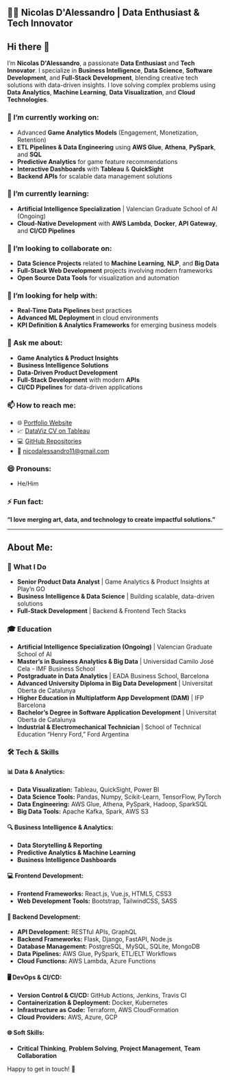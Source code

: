## 👨‍💻 Nicolas D'Alessandro | Data Enthusiast & Tech Innovator  

## Hi there 👋  

I’m **Nicolas D'Alessandro**, a passionate **Data Enthusiast** and **Tech Innovator**. I specialize in **Business Intelligence**, **Data Science**, **Software Development**, and **Full-Stack Development**, blending creative tech solutions with data-driven insights. I love solving complex problems using **Data Analytics**, **Machine Learning**, **Data Visualization**, and **Cloud Technologies**.

### 🔭 I’m currently working on:  

- Advanced **Game Analytics Models** (Engagement, Monetization, Retention)  
- **ETL Pipelines & Data Engineering** using **AWS Glue**, **Athena**, **PySpark**, and **SQL**  
- **Predictive Analytics** for game feature recommendations  
- **Interactive Dashboards** with **Tableau** & **QuickSight**  
- **Backend APIs** for scalable data management solutions  

### 🌱 I’m currently learning:  

- **Artificial Intelligence Specialization** | Valencian Graduate School of AI (Ongoing)  
- **Cloud-Native Development** with **AWS Lambda**, **Docker**, **API Gateway**, and **CI/CD Pipelines**  

### 👯 I’m looking to collaborate on:  

- **Data Science Projects** related to **Machine Learning**, **NLP**, and **Big Data**  
- **Full-Stack Web Development** projects involving modern frameworks  
- **Open Source Data Tools** for visualization and automation  

### 🤔 I’m looking for help with:  

- **Real-Time Data Pipelines** best practices  
- **Advanced ML Deployment** in cloud environments  
- **KPI Definition & Analytics Frameworks** for emerging business models  

### 💬 Ask me about:  

- **Game Analytics & Product Insights**  
- **Business Intelligence Solutions**  
- **Data-Driven Product Development**  
- **Full-Stack Development** with modern **APIs**  
- **CI/CD Pipelines** for data-driven applications  

### 📫 How to reach me:  

- 🌐 [Portfolio Website](https://nicodalessandro11.github.io)  
- 📈 [DataViz CV on Tableau](https://public.tableau.com/views/CurriculumVitae_15892113026430/CV)  
- 💻 [GitHub Repositories](https://github.com/nicodalessandro11)  
- 📧 nicodalessandro11@gmail.com  

### 😄 Pronouns:  

- He/Him  

### ⚡ Fun fact:  

**“I love merging art, data, and technology to create impactful solutions.”**  

---

## About Me:  

### 🚀 What I Do  

- **Senior Product Data Analyst** | Game Analytics & Product Insights at Play’n GO  
- **Business Intelligence & Data Science** | Building scalable, data-driven solutions  
- **Full-Stack Development** | Backend & Frontend Tech Stacks  

### 🎓 Education  

- **Artificial Intelligence Specialization (Ongoing)** | Valencian Graduate School of AI  
- **Master’s in Business Analytics & Big Data** | Universidad Camilo José Cela - IMF Business School  
- **Postgraduate in Data Analytics** | EADA Business School, Barcelona  
- **Advanced University Diploma in Big Data Development** | Universitat Oberta de Catalunya  
- **Higher Education in Multiplatform App Development (DAM)** | IFP Barcelona  
- **Bachelor’s Degree in Software Application Development** | Universitat Oberta de Catalunya  
- **Industrial & Electromechanical Technician** | School of Technical Education “Henry Ford,” Ford Argentina

### 🛠️ Tech & Skills  

#### **📊 Data & Analytics:**  

- **Data Visualization:** Tableau, QuickSight, Power BI  
- **Data Science Tools:** Pandas, Numpy, Scikit-Learn, TensorFlow, PyTorch  
- **Data Engineering:** AWS Glue, Athena, PySpark, Hadoop, SparkSQL  
- **Big Data Tools:** Apache Kafka, Spark, AWS S3

#### **🔍 Business Intelligence & Analytics:**  

- **Data Storytelling & Reporting**  
- **Predictive Analytics & Machine Learning**  
- **Business Intelligence Dashboards**

#### **💻 Frontend Development:**  

- **Frontend Frameworks:** React.js, Vue.js, HTML5, CSS3  
- **Web Development Tools:** Bootstrap, TailwindCSS, SASS  
  
#### **🔧 Backend Development:**  

- **API Development:** RESTful APIs, GraphQL  
- **Backend Frameworks:** Flask, Django, FastAPI, Node.js  
- **Database Management:** PostgreSQL, MySQL, SQLite, MongoDB  
- **Data Pipelines:** AWS Glue, PySpark, ETL/ELT Workflows  
- **Cloud Functions:** AWS Lambda, Azure Functions  

#### **🖥️ DevOps & CI/CD:**  

- **Version Control & CI/CD:** GitHub Actions, Jenkins, Travis CI  
- **Containerization & Deployment:** Docker, Kubernetes  
- **Infrastructure as Code:** Terraform, AWS CloudFormation  
- **Cloud Providers:** AWS, Azure, GCP

#### **🌐 Soft Skills:**  

- **Critical Thinking**, **Problem Solving**, **Project Management**, **Team Collaboration**  

Happy to get in touch! 🚀
